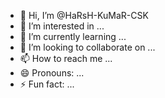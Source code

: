 - 👋 Hi, I’m @HaRsH-KuMaR-CSK
- 👀 I’m interested in ...
- 🌱 I’m currently learning ...
- 💞️ I’m looking to collaborate on ...
- 📫 How to reach me ...
- 😄 Pronouns: ...
- ⚡ Fun fact: ...

<!---
HaRsH-KuMaR-CSK/HaRsH-KuMaR-CSK is a ✨ special ✨ repository because its `README.md` (this file) appears on your GitHub profile.
You can click the Preview link to take a look at your changes.
--->
